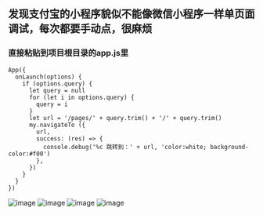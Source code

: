 ## 发现支付宝的小程序貌似不能像微信小程序一样单页面调试，每次都要手动点，很麻烦
### 直接粘贴到项目根目录的app.js里
```
App({
  onLaunch(options) {
    if (options.query) {
      let query = null
      for (let i in options.query) {
        query = i
      }
      let url = '/pages/' + query.trim() + '/' + query.trim()
      my.navigateTo ({
        url, 
        success: (res) => {
          console.debug('%c 跳转到：' + url, 'color:white; background-color:#f00')
        },
      })
    }
  }
})
```
![image](https://github.com/tihssiefiL/Alipay-Mini-Programs-debug-single-page-component/blob/master/image/1.jpg)
![image](https://github.com/tihssiefiL/Alipay-Mini-Programs-debug-single-page-component/blob/master/image/2.png)
![image](https://github.com/tihssiefiL/Alipay-Mini-Programs-debug-single-page-component/blob/master/image/3.png)
![image](https://github.com/tihssiefiL/Alipay-Mini-Programs-debug-single-page-component/blob/master/image/4.png)
